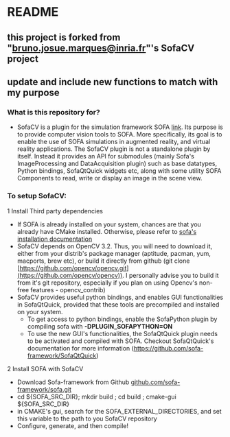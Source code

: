 # README #

## this project is forked from "bruno.josue.marques@inria.fr"'s SofaCV project
## update and include new functions to match with my purpose

### What is this repository for? ###

* SofaCV is a plugin for the simulation framework SOFA [link](www.sofa-framework.org). Its purpose is to provide computer vision tools to SOFA. More specifically, its goal is to enable the use of SOFA simulations in augmented reality, and virtual reality applications.
The SofaCV plugin is not a standalone plugin by itself. Instead it provides an API for submodules (mainly Sofa's ImageProcessing and DataAcquisition plugin) such as base datatypes, Python bindings, SofaQtQuick widgets etc, along with some utility SOFA Components to read, write or display an image in the scene view.

### To setup SofaCV: ###

1 Install Third party dependencies
* If SOFA is already installed on your system, chances are that you already have CMake installed. Otherwise, please refer to [sofa's installation documentation](https://www.sofa-framework.org/community/doc/)
* SofaCV depends on OpenCV 3.2. Thus, you will need to download it, either from your distrib's package manager (aptitude, pacman, yum, macports, brew etc),
    or build it directly from github (git clone [https://github.com/opencv/opencv.git](https://github.com/opencv/opencv)). I personally advise you to build it from it's git repository, especially if you plan on using Opencv's non-free features - opencv_contrib)
* SofaCV provides useful python bindings, and enables GUI functionalities in SofaQtQuick, provided that these tools are precompiled and installed on your system.
    * To get access to python bindings, enable the SofaPython plugin by compiling sofa with __-DPLUGIN_SOFAPYTHON=ON__    
    * To use the new GUI's functionalities, the SofaQtQuick plugin needs to be activated and compiled with SOFA. Checkout SofaQtQuick's documentation for more information (https://github.com/sofa-framework/SofaQtQuick)

2 Install SOFA with SofaCV
* Download Sofa-framework from Github [github.com/sofa-framework/sofa.git](github.com/sofa-framework/sofa)
* cd ${SOFA_SRC_DIR}; mkdir build ; cd build ; cmake-gui ${SOFA_SRC_DIR}
* in CMAKE's gui, search for the SOFA_EXTERNAL_DIRECTORIES, and set this variable to the path to you SofaCV repository
* Configure, generate, and then compile!
